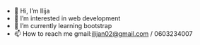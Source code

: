 - 👋 Hi, I’m Ilija
- 👀 I’m interested in web development
- 🌱 I’m currently learning bootstrap
- 📫 How to reach me gmail:ilijan02@gmail.com / 0603234007

